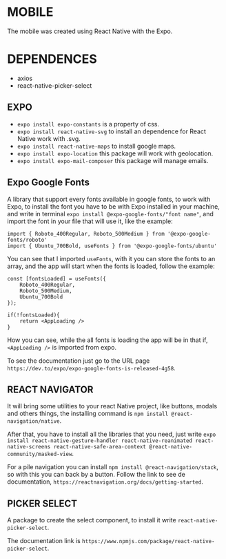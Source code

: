 # MOBILE
The mobile was created using React Native with the Expo.

# DEPENDENCES
- axios
- react-native-picker-select

## EXPO
- `expo install expo-constants` is a property of css.
- `expo install react-native-svg` to install an dependence for React Native work with .svg.
- `expo install react-native-maps` to install google maps.
- `expo install expo-location` this package will work with geolocation.
- `expo install expo-mail-composer` this package will manage emails. 

## Expo Google Fonts
A library that support every fonts available in google fonts, to work with Expo, to install the font you have to be with Expo installed in your machine, and write in terminal `expo install @expo-google-fonts/"font name"`, and import the font in your file that will use it, like the example:

    import { Roboto_400Regular, Roboto_500Medium } from '@expo-google-fonts/roboto'
    import { Ubuntu_700Bold, useFonts } from '@expo-google-fonts/ubuntu'

You can see that I imported `useFonts`, with it you can store the fonts to an array, and the app will start when the fonts is loaded, follow the example:

    const [fontsLoaded] = useFonts({
        Roboto_400Regular, 
        Roboto_500Medium,
        Ubuntu_700Bold
    });

    if(!fontsLoaded){
        return <AppLoading />
    }

How you can see, while the all fonts is loading the app will be in that if, `<AppLoading />` is imported from expo. 

To see the documentation just go to the URL page `https://dev.to/expo/expo-google-fonts-is-released-4g58`.

## REACT NAVIGATOR
It will bring some utilities to your react Native project, like buttons, modals and others things, the installing command is `npm install @react-navigation/native`.

After that, you have to install all the libraries that you need, just write `expo install react-native-gesture-handler react-native-reanimated react-native-screens react-native-safe-area-context @react-native-community/masked-view`. 

For a pile navigation you can install `npm install @react-navigation/stack`, so with this you can back by a button.
Follow the link to see de documentation, `https://reactnavigation.org/docs/getting-started`.

## PICKER SELECT
A package to create the select component, to install it write `react-native-picker-select`.

The documentation link is `https://www.npmjs.com/package/react-native-picker-select`.